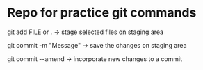 # Repo for practice git commands

git add FILE or . -> stage selected files on staging area

git commit -m "Message" -> save the changes on staging area

git commit --amend -> incorporate new changes to a commit